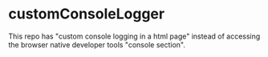 # customConsoleLogger
This repo has "custom console logging in a html page" instead of accessing the browser native developer tools "console section".
